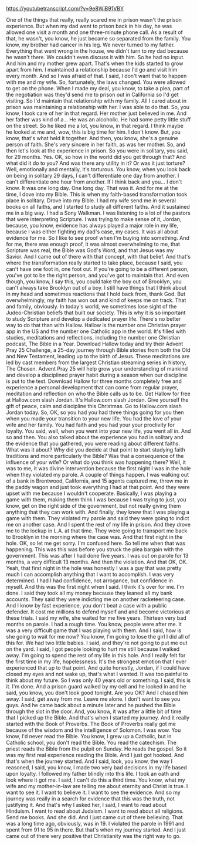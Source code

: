 https://youtubetranscript.com/?v=9e8WiB91VBY

 One of the things that really, really scared me in prison wasn't the prison experience. But when my dad went to prison back in his day, he was allowed one visit a month and one three-minute phone call. As a result of that, he wasn't, you know, he just became so separated from the family. You know, my brother had cancer in his leg. We never turned to my father. Everything that went wrong in the house, we didn't turn to my dad because he wasn't there. We couldn't even discuss it with him. So he had no input. And him and my mother grew apart. That's when the kids started to grow apart from him. I maintained a relationship because I'd go and visit him every month. And so I was afraid of that. I said, I don't want that to happen with me and my wife. So, fortunately, the laws changed. You were allowed to get on the phone. When I made my deal, you know, to take a plea, part of the negotiation was they'd send me to prison out in California so I'd get visiting. So I'd maintain that relationship with my family. All I cared about in prison was maintaining a relationship with her. I was able to do that. So, you know, I took care of her in that regard. Her mother just believed in me. And her father was kind of a... He was an alcoholic. He had some petty little stuff on the street. So he liked me a lot, you know, in that regard. I think maybe he looked at me and, wow, this is big time for him. I don't know. But, you know, that's what held it together. And then, you know, she's a genuine person of faith. She's very sincere in her faith, as was her mother. So, and then let's look at the experience in prison. So you were in solitary, you said, for 29 months. Yes. OK, so how in the world did you get through that? And what did it do to you? And was there any utility in it? Or was it just torture? Well, emotionally and mentally, it's torturous. You know, when you look back on being in solitary 29 days, I can't differentiate one day from another. I can't differentiate one hour from another. If I think back and you... I don't know. It was one long day. One long day. That was it. And for me at the time, I dove into my Bible. This is when my faith-based transformation took place in solitary. Drove into my Bible. I had my wife send me in several books on all faiths, and I started to study all different faiths. And it sustained me in a big way. I had a Sony Walkman. I was listening to a lot of the pastors that were interpreting Scripture. I was trying to make sense of it, Jordan, because, you know, evidence has always played a major role in my life, because I was either fighting my dad's case, my cases. It was all about evidence for me. So I like to see proof when I'm buying into something. And for me, there was enough proof, it was almost overwhelming to me, that Scripture was real, the Bible was God's Word, and that Jesus was my Savior. And I came out of there with that concept, with that belief. And that's where the transformation really started to take place, because I said, you can't have one foot in, one foot out. If you're going to be a different person, you've got to be the right person, and you've got to maintain that. And even though, you know, I say this, you could take the boy out of Brooklyn, you can't always take Brooklyn out of a boy. I still have things that I think about in my head and sometimes reactions that I hold back from, thank God. But overwhelmingly, my faith has won out and kind of keeps me on track. That and family, obviously. In today's world, we sometimes lose sight of the Judeo-Christian beliefs that built our society. This is why it is so important to study Scripture and develop a dedicated prayer life. There's no better way to do that than with Hallow. Hallow is the number one Christian prayer app in the US and the number one Catholic app in the world. It's filled with studies, meditations and reflections, including the number one Christian podcast, The Bible in a Year. Download Hallow today and try their Advent Pray 25 Challenge, a 25-day journey through Bible stories from both the Old and New Testament, leading up to the birth of Jesus. These meditations are led by cast members from the largest Christian streaming series in history, The Chosen. Advent Pray 25 will help grow your understanding of mankind and develop a disciplined prayer habit during a season when our discipline is put to the test. Download Hallow for three months completely free and experience a personal development that can come from regular prayer, meditation and reflection on who the Bible calls us to be. Get Hallow for free at Hallow.com slash Jordan. It's Hallow.com slash Jordan. Give yourself the gift of peace, calm and discipline this Christmas. Go to Hallow.com slash Jordan today. So, OK, so you had you had three things going for you then when you made your transition to your new life. You had the love of your wife and her family. You had faith and you had your your proclivity for loyalty. You said, well, when you went into your new life, you went all in. And so and then. You also talked about the experience you had in solitary and the evidence that you gathered, you were reading about different faiths. What was it about? Why did you decide at that point to start studying faith traditions and more particularly the Bible? Was that a consequence of the influence of your wife? Or what do you think was happening there? Well, it was to me, it was divine intervention because the first night I was in the hole when they violated my parole. A couple of things happen. I was walking out of a bank in Brentwood, California, and 15 agents captured me, threw me in the paddy wagon and just took everything I had at that point. And they were upset with me because I wouldn't cooperate. Basically, I was playing a game with them, making them think I was because I was trying to just, you know, get on the right side of the government, but not really giving them anything that they can work with. And finally, they knew that I was playing a game with them. They violated my parole and said they were going to indict me on another case. And I spent the rest of my life in prison. And they drove me to the lockup in L.A. at that time. They were going to transport me back to Brooklyn in the morning where the case was. And that first night in the hole. OK, so let me get sorry. I'm confused here. So tell me when that was happening. This was this was before you struck the plea bargain with the government. This was after I had done five years. I was out on parole for 13 months, a very difficult 13 months. And then the violation. And that OK, OK. Yeah, that first night in the hole was honestly I was a guy that was pretty much I can accomplish anything that I want to accomplish. I was very determined. I had I had confidence, not arrogance, but confidence in myself. And this was the first night when I said. I think it's over for me. I'm done. I said they took all my money because they leaned all my bank accounts. They said they were indicting me on another racketeering case. And I know by fast experience, you don't beat a case with a public defender. It cost me millions to defend myself and and become victorious at these trials. I said my wife, she waited for me five years. Thirteen very bad months on parole. I had a rough time. You know, people were after me. It was a very difficult game that I was playing with them. And I said, how is she going to wait for me now? You know, I'm going to lose the girl I did all of this for. We had two little babies. I said, and they're not going to put me out on the yard. I said, I got people looking to hurt me still because I walked away. I'm going to spend the rest of my life in this hole. And I really felt for the first time in my life, hopelessness. It's the strongest emotion that I ever experienced that up to that point. And quite honestly, Jordan, if I could have closed my eyes and not wake up, that's what I wanted. It was too painful to think about my future. So I was only 40 years old or something. I said, this is it. I'm done. And a prison guard walked by my cell and he looked in and he said, you know, you don't look good tonight. Are you OK? And I chased him away. I said, get away from me. Leave me alone. I don't want to see you guys. And he came back about a minute later and he pushed the Bible through the slot in the door. And, you know, it was after a little bit of time that I picked up the Bible. And that's when I started my journey. And it really started with the Book of Proverbs. The Book of Proverbs really got me because of the wisdom and the intelligence of Solomon. I was wow. You know, I'd never read the Bible. You know, I grew up a Catholic, but in Catholic school, you don't read the Bible. You read the catechism. The priest reads the Bible from the pulpit on Sunday. He reads the gospel. So it was my first real experience reading the Bible. And I just got hooked. And that's when the journey started. And I said, look, you know, the way I reasoned, I said, you know, I made two very bad decisions in my life based upon loyalty. I followed my father blindly into this life. I took an oath and look where it got me. I said, I can't do this a third time. You know, what my wife and my mother-in-law are telling me about eternity and Christ is true. I want to see it. I want to believe it. I want to see the evidence. And so my journey was really in a search for evidence that this was the truth, not justifying it. And that's why I asked her, I said, I want to read about Hinduism. I want to read about Judaism. I want to read about all religions. Send me books. And she did. And I just came out of there believing. That was a long time ago, obviously, was in 19. I violated the parole in 1991 and spent from 91 to 95 in there. But that's when my journey started. And I just came out of there very positive that Christianity was the right way to go.